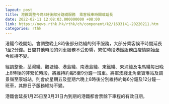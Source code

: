 ```yaml
---
layout: post
title: 港鐵調整今晚8時後部分路綫服務　乘客候車時間或延長
date: 2022-02-11 12:08:03.000000000 +08:00
link: https://news.rthk.hk/rthk/ch/component/k2/1633141-20220211.htm
categories: rthk
---
```


港鐵今晚開始，會調整晚上8時後部分路綫的列車服務，大部分乘客候車時間延長1至2分鐘。日間其他時段的列車服務不受影響，繁忙時段港鐵服務由疫情開始至今維持不變。

經調整後，荃灣綫、觀塘綫、港島綫、南港島綫、東鐵綫、東涌綫及屯馬綫每日晚上8時後的非繁忙時段，將維持約每5至9分鐘一班車。將軍澳綫北角至寶琳站及調景嶺至康城站，則會於星期五及星期六晚上8時後分別維持約每6分鐘及12分鐘一班車，其餘日子服務維持不變。

港鐵會延長1月25日至3月31日內到期的港鐵都會票餘下車程的有效日期。
